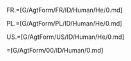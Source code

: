 FR.=[G/AgtForm/FR/ID/Human/He/0.md]

PL.=[G/AgtForm/PL/ID/Human/He/0.md]

US.=[G/AgtForm/US/ID/Human/He/0.md]

=[G/AgtForm/00/ID/Human/0.md]
